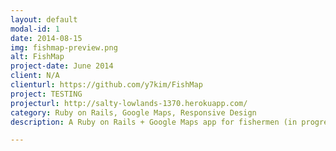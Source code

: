 ```yaml
---
layout: default
modal-id: 1
date: 2014-08-15
img: fishmap-preview.png
alt: FishMap
project-date: June 2014
client: N/A
clienturl: https://github.com/y7kim/FishMap
project: TESTING
projecturl: http://salty-lowlands-1370.herokuapp.com/
category: Ruby on Rails, Google Maps, Responsive Design
description: A Ruby on Rails + Google Maps app for fishermen (in progress). View on <a href="https://github.com/y7kim/FishMap" target="_blank">Github</a>. <p> Sign on as testuser@test.com (testuser) to play around in the app.

---
```

